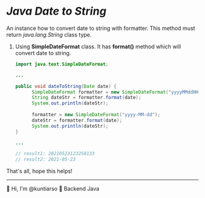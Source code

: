 # *Java Date to String*

An instance how to convert date to string with formatter. This method must return *java.lang.String* class type.

1. Using **SimpleDateFormat** class. It has **format()** method which will convert date to string.

   ```java
   import java.text.SimpleDateFormat;
   
   ...
   
   public void dateToString(Date date) {
         SimpleDateFormat formatter = new SimpleDateFormat("yyyyMMddHHmmssSSS");
         String dateStr = formatter.format(date);
         System.out.println(dateStr);
       
         formatter = new SimpleDateFormat("yyyy-MM-dd");
         dateStr = formatter.format(date);
         System.out.println(dateStr);
   }
   
   ...
   
   // result1: 20210523123258133
   // result2: 2021-05-23
   ```


That's all, hope this helps!

------

:wave: Hi, I'm @kuntiarso	:closed_book: Backend Java


